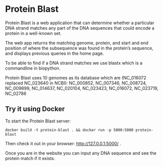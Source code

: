 Protein Blast
====

Protein Blast is a web application that can determine whether a particular DNA strand
matches any part of the DNA sequences that could encode a protein in a well-known set.

The web app returns the matching genome, protein, and start and end position of where
the subsequence was found in the protein’s sequence, and displays previous queries in 
the home page.

To be able to find if a DNA strand matches we use blastx which is a commandline in
biopython.

Protein Blast uses 10 genomes as its database which are (NC_016072 replaced NC_023640 in NCBI):
NC_000852, NC_007346, NC_008724, NC_009899, NC_014637, NC_020104, NC_023423, NC_016072, NC_023719, NC_02786

Try it using Docker
-------------------

To start the Protein Blast server:

    docker build -t protein-blast . && docker run -p 5000:5000 protein-blast

Then check it out in your browser: http://127.0.0.1:5000/ .

Once you are in the website you can input any DNA sequence and see the protein
match if it exists.
